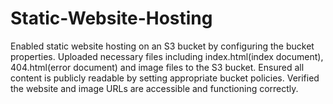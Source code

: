 # Static-Website-Hosting
Enabled static website hosting on an S3 bucket by configuring the bucket properties.
Uploaded necessary files including index.html(index document), 404.html(error document) and image files to the S3 bucket.
Ensured all content is publicly readable by setting appropriate bucket policies.
Verified the website and image URLs are accessible and functioning correctly.
